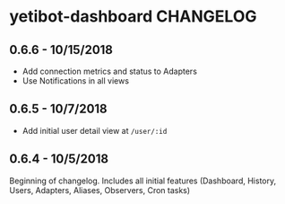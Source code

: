 # yetibot-dashboard CHANGELOG

## 0.6.6 - 10/15/2018

- Add connection metrics and status to Adapters
- Use Notifications in all views

## 0.6.5 - 10/7/2018

- Add initial user detail view at `/user/:id`

## 0.6.4 - 10/5/2018

Beginning of changelog. Includes all initial features (Dashboard, History,
Users, Adapters, Aliases, Observers, Cron tasks)
